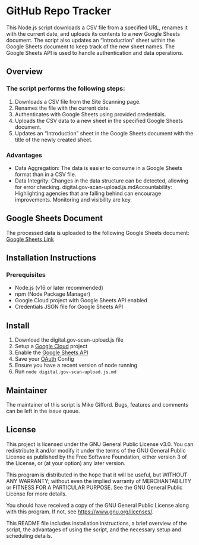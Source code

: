 # GitHub Repo Tracker

This Node.js script downloads a CSV file from a specified URL, renames it with the current date, and uploads its contents to a new Google Sheets document. The script also updates an “Introduction” sheet within the Google Sheets document to keep track of the new sheet names. The Google Sheets API is used to handle authentication and data operations.

## Overview

### The script performs the following steps:

1. Downloads a CSV file from the Site Scanning page.
1. Renames the file with the current date.
1. Authenticates with Google Sheets using provided credentials.
1. Uploads the CSV data to a new sheet in the specified Google Sheets document.
1. Updates an “Introduction” sheet in the Google Sheets document with the title of the newly created sheet.

### Advantages

* Data Aggregation: The data is easier to consume in a Google Sheets format than in a CSV file.
* Data Integrity: Changes in the data structure can be detected, allowing for error checking.
digital.gov-scan-upload.js.mdAccountability: Highlighting agencies that are falling behind can encourage improvements. Monitoring and visibility are key.

## Google Sheets Document

The processed data is uploaded to the following Google Sheets document: [Google Sheets Link](https://docs.google.com/spreadsheets/d/1CsXAzCzghYYwXzGCcrJqrsWpr5f7MbID2Qw6vQvi3sQ)

## Installation Instructions

### Prerequisites

* Node.js (v16 or later recommended)
* npm (Node Package Manager)
* Google Cloud project with Google Sheets API enabled
* Credentials JSON file for Google Sheets API

## Install

1. Download the digital.gov-scan-upload.js file
1. Setup a [Google Cloud](https://developers.google.com/workspace/guides/create-project) project
1. Enable the [Google Sheets API](https://developers.google.com/sheets)
1. Save your [OAuth](https://developers.google.com/workspace/guides/configure-oauth-consent) Config
1. Ensure you have a recent version of node running
1. Run `node digital.gov-scan-upload.js.md`

## Maintainer
The maintainer of this script is Mike Gifford. Bugs, features and comments can be left in the issue queue. 

## License

This project is licensed under the GNU General Public License v3.0. You can redistribute it and/or modify it under the terms of the GNU General Public License as published by the Free Software Foundation, either version 3 of the License, or (at your option) any later version.

This program is distributed in the hope that it will be useful, but WITHOUT ANY WARRANTY; without even the implied warranty of MERCHANTABILITY or FITNESS FOR A PARTICULAR PURPOSE. See the GNU General Public License for more details.

You should have received a copy of the GNU General Public License along with this program. If not, see https://www.gnu.org/licenses/.

This README file includes installation instructions, a brief overview of the script, the advantages of using the script, and the necessary setup and scheduling details.

